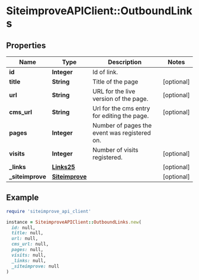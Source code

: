 # SiteimproveAPIClient::OutboundLinks

## Properties

| Name | Type | Description | Notes |
| ---- | ---- | ----------- | ----- |
| **id** | **Integer** | Id of link. |  |
| **title** | **String** | Title of the page | [optional] |
| **url** | **String** | URL for the live version of the page. | [optional] |
| **cms_url** | **String** | Url for the cms entry for editing the page. | [optional] |
| **pages** | **Integer** | Number of pages the event was registered on. |  |
| **visits** | **Integer** | Number of visits registered. | [optional] |
| **_links** | [**Links25**](Links25.md) |  | [optional] |
| **_siteimprove** | [**Siteimprove**](Siteimprove.md) |  | [optional] |

## Example

```ruby
require 'siteimprove_api_client'

instance = SiteimproveAPIClient::OutboundLinks.new(
  id: null,
  title: null,
  url: null,
  cms_url: null,
  pages: null,
  visits: null,
  _links: null,
  _siteimprove: null
)
```

